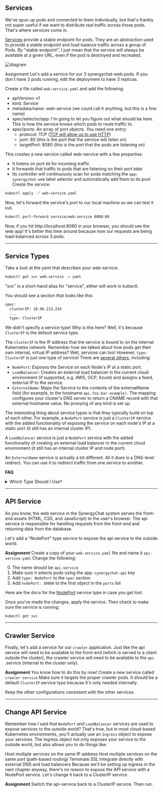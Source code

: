 ## Services

We've spun up pods and connected to them individually, but that's frankly not super useful if we want to distribute real traffic across those pods. That's where services come in.

[Services](https://kubernetes.io/docs/concepts/services-networking/service/) provide a stable endpoint for pods. They are an abstraction used to provide a stable endpoint and load balance traffic across a group of Pods. By "stable endpoint", I just mean that the service will always be available at a given URL, even if the pod is destroyed and recreated.

![diagram](https://storage.googleapis.com/qvault-webapp-dynamic-assets/course_assets/7JCPRd3.png)

Assignment
Let's add a service for our 3 synergychat-web pods. If you don't have 3 pods running, edit the deployment to have 3 replicas.

Create a file called `web-service.yaml` and add the following:

- apiVersion: v1
- kind: Service
- metadata/name: web-service (we could call it anything, but this is a fine name)
- spec/selector/app: I'm going to let you figure out what should be here. This is how the service knows which pods to route traffic to.
- spec/ports: An array of port objects. You need one entry:
    - protocol: TCP ([TCP will allow us to use HTTP](https://qr.ae/pKCJMf))
    - port: 80 (this is the port that the service will listen on)
    - targetPort: 8080 (this is the port that the pods are listening on)

This creates a new service called web-service with a few properties:

- It listens on port `80` for incoming traffic
- It forwards that traffic to pods that are listening on their port `8080`
- Its controller will continuously scan for pods matching the `app: synergychat-web` label selector and automatically add them to its pool
Create the service:

```bash 
kubectl apply -f web-service.yaml
```

Now, let's forward the service's port to our local machine so we can test it out.

```bash 
kubectl port-forward service/web-service 8080:80
```

Now, if you hit http://localhost:8080 in your browser, you should see the web app! It's better this time around because now our requests are being load-balanced across 3 pods.

---
## Service Types

Take a look at the yaml that describes your web-service.

```bash 
kubectl get svc web-service -o yaml
```

"svc" is a short-hand alias for "service", either will work in kubectl.

You should see a section that looks like this:

```bash 
spec:
  clusterIP: 10.96.213.234
  ...
  type: ClusterIP
```

We didn't specify a service type! Why is this here? Well, it's because `ClusterIP` is the default service type.

The `clusterIP` is the IP address that the service is bound to on the internal Kubernetes network. Remember how we talked about how pods get their own internal, virtual IP address? Well, services can too! However, `type: ClusterIP` is just one type of service! There are [several others](https://kubernetes.io/docs/concepts/services-networking/service/#publishing-services-service-types), including:

- `NodePort`: Exposes the Service on each Node's IP at a static port.
- `LoadBalancer`: Creates an external load balancer in the current cloud environment (if supported, e.g. AWS, GCP, Azure) and assigns a fixed, external IP to the service.
- `ExternalName`: Maps the Service to the contents of the externalName field (for example, to the hostname `api.foo.bar.example)`. The mapping configures your cluster's DNS server to return a CNAME record with that external hostname value. No proxying of any kind is set up.

The interesting thing about service types is that they typically build on top of each other. For example, a `NodePort` service is just a `ClusterIP` service with the added functionality of exposing the service on each node's IP at a static port (it still has an internal cluster IP).

A `LoadBalancer` service is just a `NodePort` service with the added functionality of creating an external load balancer in the current cloud environment (it still has an internal cluster IP and node port).

An `ExternalName` service is actually a bit different. All it does is a DNS-level redirect. You can use it to redirect traffic from one service to another.

**FAQ**
<details>
    <summary>Which Type Should I Use?</summary>
    
Well, it depends on a lot of things. If you're working in a microservices environment where many services are only meant to be accessed within the cluster, then ClusterIP is going to be your go-to. NodePort and LoadBalancer are used when you want to expose a service to the outside world. ExternalName is primarily for DNS redirects (frankly I've never used it).
</details>

---
## API Service
As you know, the web service in the SynergyChat system serves the front-end assets (HTML, CSS, and JavaScript) to the user's browser. The api service is responsible for handling requests from the front-end and returning data from the database.

Let's add a "NodePort" type service to expose the api service to the outside world.

**Assignment**
Create a copy of your `web-service.yaml` file and name it `api-service.yaml` Change the following:

0. The name should be `api-service`
0. Make sure it selects pods using the app: `synergychat-api` key
0. Add `type: NodePort` to the `spec` section
0. Add `nodePort: 30080` to the first object in the `ports` list

Here are the docs for the [NodePort](https://kubernetes.io/docs/concepts/services-networking/service/#type-nodeport) service type in case you get lost.

Once you've made the changes, apply the service. Then check to make sure the service is running:

```bash 
kubectl get svc
```

---
## Crawler Service
Finally, let's add a service for our `crawler` application. Just like the api service will need to be available to the front-end (which is served to a client outside the cluster), the crawler service will need to be available to the `api` .service (internal to the cluster only).

**Assignment**
You know how to do this by now! Create a new service called `crawler-service` Make sure it targets the proper crawler pods. It should be a default `ClusterIP` service type because it's only needed internally.

Keep the other configurations consistent with the other services.

---
## Change API Service
Remember how I said that `NodePort` and `LoadBalancer` services are used to expose services to the outside world? That's true, but in most cloud-based Kubernetes environments, you'll actually use an `Ingress` object to expose your services. The ingress object not only exposes your service to the outside world, but also allows you to do things like:

Host multiple services on the same IP address
Host multiple services on the same port (path-based routing)
Terminate SSL
Integrate directly with external DNS and load balancers
Because we'll be setting up ingress in the next chapter anyway, there's no reason to expose the API service with a NodePort service. Let's change it back to a ClusterIP service.

**Assignment**
Switch the api-service back to a ClusterIP service. Then run:

